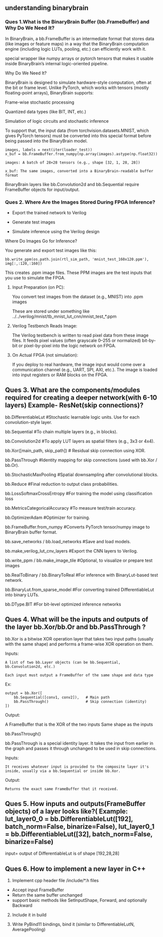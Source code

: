 
## understanding binarybrain


### Ques 1.What is the BinaryBrain Buffer (bb.FrameBuffer) and Why Do We Need It?

In BinaryBrain, a bb.FrameBuffer is an intermediate format that stores data (like images or feature maps) in a way that the BinaryBrain computation engine (including logic LUTs, pooling, etc.) can efficiently work with it.

special wrapper like numpy arrays or pytorch tensors that makes it usable inside BinaryBrain’s internal logic-oriented pipeline.

Why Do We Need It?

BinaryBrain is designed to simulate hardware-style computation, often at the bit or frame level. Unlike PyTorch, which works with tensors (mostly floating-point arrays), BinaryBrain supports:

Frame-wise stochastic processing

Quantized data types (like BIT, INT, etc.)

Simulation of logic circuits and stochastic inference

To support that, the input data (from torchvision.datasets.MNIST, which gives PyTorch tensors) must be converted into this special format before being passed into the BinaryBrain model.

```
images, labels = next(iter(loader_test))
x_buf = bb.FrameBuffer.from_numpy(np.array(images).astype(np.float32))

```

    images: A batch of 28×28 tensors (e.g., shape [32, 1, 28, 28])

    x_buf: The same images, converted into a BinaryBrain-readable buffer format

BinaryBrain layers like bb.Convolution2d and bb.Sequential require FrameBuffer objects for input/output.

### Ques 2.  Where Are the Images Stored During FPGA Inference?

- Export the trained network to Verilog

- Generate test images

- Simulate inference using the Verilog design

Where Do Images Go for Inference?

You generate and export test images like this:

```
bb.write_ppm(os.path.join(rtl_sim_path, 'mnist_test_160x120.ppm'), img[:,:120,:160])

```

This creates .ppm image files. These PPM images are the test inputs that you use to simulate the FPGA.

1) Input Preparation (on PC):

    You convert test images from the dataset (e.g., MNIST) into .ppm images
    
    These are stored under something like ../../verilog/mnist/tb_mnist_lut_cnn/mnist_test_*.ppm
    
2) Verilog Testbench Reads Image:

    The Verilog testbench is written to read pixel data from these image files.
    It feeds pixel values (often grayscale 0–255 or normalized) bit-by-bit or pixel-by-pixel into the logic network on FPGA.

3) On Actual FPGA (not simulation):

    If you deploy to real hardware, the image input would come over a communication channel (e.g., UART, SPI, AXI, etc.). The image is loaded into input registers or RAM blocks on the FPGA.
    
     
## Ques 3. What are the components/modules required for creating a deeper network(with 6-10 layers) Example- ResNet(skip connections)?

bb.DifferentiableLut       #Stochastic learnable logic units. Use for each convolution-style layer.

bb.Sequential              #To chain multiple layers (e.g., in blocks).

bb.Convolution2d                #To apply LUT layers as spatial filters (e.g., 3x3 or 4x4).

bb.Xor([main_path, skip_path])           # Residual skip connection using XOR.

bb.PassThrough				 #Identity mapping for skip connections (used with bb.Xor / bb.Or).

bb.StochasticMaxPooling          #Spatial downsampling after convolutional blocks.

bb.Reduce                  #Final reduction to output class probabilities.

bb.LossSoftmaxCrossEntropy      #For training the model using classification loss

bb.MetricsCategoricalAccuracy    #To measure test/train accuracy.

bb.OptimizerAdam                    #Optimizer for training.

bb.FrameBuffer.from_numpy            #Converts PyTorch tensor/numpy image to BinaryBrain buffer format.

bb.save_networks / bb.load_networks       #Save and load models.

bb.make_verilog_lut_cnv_layers         #Export the CNN layers to Verilog.

bb.write_ppm / bb.make_image_tile      #Optional, to visualize or prepare test images

bb.RealToBinary / bb.BinaryToReal        #For inference with BinaryLut-based test network.

bb.BinaryLut.from_sparse_model            #For converting trained DifferentiableLut into binary LUTs.

bb.DType.BIT                          #For bit-level optimized inference networks


## Ques 4. What will be the inputs and outputs of the layer bb.Xor/bb.Or and bb.PassThrough ?

bb.Xor is a bitwise XOR operation layer that takes two input paths (usually with the same shape) and performs a frame-wise XOR operation on them.

Inputs:

    A list of two bb.Layer objects (can be bb.Sequential, bb.Convolution2d, etc.)

    Each input must output a FrameBuffer of the same shape and data type
    
Ex:
```
output = bb.Xor([
    bb.Sequential([conv1, conv2]),   # Main path
    bb.PassThrough()                 # Skip connection (identity)
])

```

Output:

A FrameBuffer that is the XOR of the two inputs
Same shape as the inputs

bb.PassThrough()

bb.PassThrough is a special identity layer. It takes the input from earlier in the graph and passes it through unchanged to be used in skip connections.

Inputs:

    It receives whatever input is provided to the composite layer it's inside, usually via a bb.Sequential or inside bb.Xor.
    
Output:

    Returns the exact same FrameBuffer that it received.

## Ques 5. How inputs and outputs(FrameBuffer objects) of a layer looks like?( Example: lut_layer0_0 = bb.DifferentiableLut([192], batch_norm=False, binarize=False), lut_layer0_1 = bb.DifferentiableLut([32], batch_norm=False, binarize=False)

input= 
output of DifferentiableLut is of shape [192,28,28] 


## Ques 6. How to implement a new layer in C++

1) Implement cpp header file /include/*.h files
- Accept input FrameBuffer<T>
- Return the same buffer unchanged
- support basic methods like SetInputShape, Forward, and optionally Backward

2) Include it in build

3) Write PyBind11 bindings, bind it (similar to DifferentiableLutN, AveragePooling)







